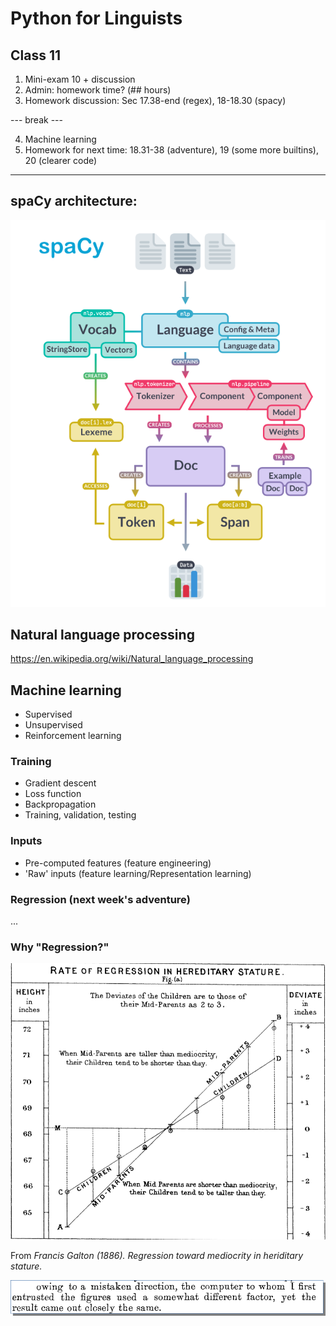 # Python for Linguists

## Class 11
1. Mini-exam 10 + discussion
2. Admin: homework time? (## hours)
3. Homework discussion: Sec 17.38-end (regex), 18-18.30 (spacy)

--- break ---

4. Machine learning
5. Homework for next time: 18.31-38 (adventure), 19 (some more builtins), 20 (clearer code)
------

## spaCy architecture:

![spacy_architecture.png](slides/spacy_architecture.png)

## Natural language processing

https://en.wikipedia.org/wiki/Natural_language_processing

## Machine learning
  - Supervised
  - Unsupervised
  - Reinforcement learning

### Training
- Gradient descent
- Loss function 
- Backpropagation
- Training, validation, testing

### Inputs
- Pre-computed features (feature engineering)
- 'Raw' inputs (feature learning/Representation learning)

### Regression (next week's adventure)

...

### Why "Regression?"

![galtonregression.png](slides/galtonregression.png)

From _Francis Galton (1886). Regression toward mediocrity in heriditary stature._

![galtonquote.png](slides/galtonquote.png)